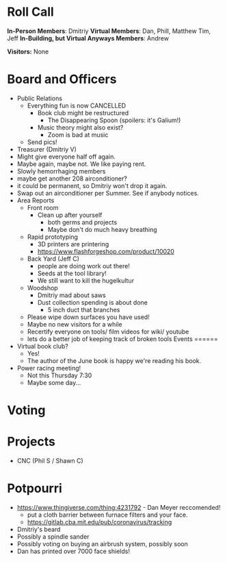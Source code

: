 Roll Call
=========
**In-Person Members**:  Dmitriy
**Virtual Members**: Dan, Phill, Matthew Tim, Jeff
**In-Building, but Virtual Anyways Members**:  Andrew

**Visitors:** None

Board and Officers
==================
- Public Relations
  - Everything fun is now CANCELLED
    - Book club might be restructured
      - The Disappearing Spoon (spoilers: it's Galium!)
    - Music theory might also exist?
      - Zoom is bad at music
  - Send pics!
- Treasurer (Dmitriy V)
 - Might give everyone half off again.
  - Maybe again, maybe not. We like paying rent.
  - Slowly hemorrhaging members
 - maybe get another 208 airconditioner? 
  - it could be permanent, so Dmitriy won't drop it again.
  - Swap out an airconditioner per Summer. See if anybody notices.
- Area Reports
  - Front room
    - Clean up after yourself 
      - both germs and projects
      - Maybe don't do much heavy breathing
  - Rapid prototyping
    - 3D printers are printering
    - https://www.flashforgeshop.com/product/10020
  - Back Yard (Jeff C)
    - people are doing work out there!
    - Seeds at the tool library!
    - We still want to kill the hugelkultur
  - Woodshop
    - Dmitriy mad about saws
    - Dust collection spending is about done
      - 5 inch duct that branches
  - Please wipe down surfaces you have used!
  - Maybe no new visitors for a while
  - Recertify everyone on tools/ film videos for wiki/ youtube
  - lets do a better job of keeping track of broken tools
Events
======
- Virtual book club?
  - Yes!
  - The author of the June book is happy we're reading his book.
- Power racing meeting!
  - Not this Thursday 7:30
  - Maybe some day...
  
Voting
======

Projects
========
- CNC (Phil S / Shawn C)
  

Potpourri
=========
- https://www.thingiverse.com/thing:4231792 - Dan Meyer reccomended!
  - put a cloth barrier between furnace filters and your face.
  - https://gitlab.cba.mit.edu/pub/coronavirus/tracking
- Dmitriy's beard 
- Possibly a spindle sander
- Possibly voting on buying an airbrush system, possibly soon
- Dan has printed over 7000 face shields!
